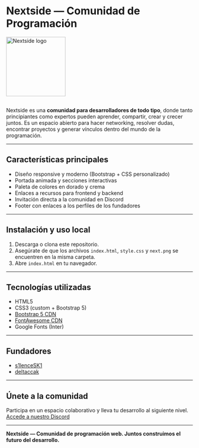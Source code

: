 # Nextside — Comunidad de Programación

<img src="next.png" alt="Nextside logo" width="160" style="margin-bottom: 15px;" />

Nextside es una **comunidad para desarrolladores de todo tipo**, donde tanto principiantes como expertos pueden aprender, compartir, crear y crecer juntos. Es un espacio abierto para hacer networking, resolver dudas, encontrar proyectos y generar vínculos dentro del mundo de la programación.

---



## Características principales

- Diseño responsive y moderno (Bootstrap + CSS personalizado)  
- Portada animada y secciones interactivas  
- Paleta de colores en dorado y crema  
- Enlaces a recursos para frontend y backend  
- Invitación directa a la comunidad en Discord  
- Footer con enlaces a los perfiles de los fundadores  


---

## Instalación y uso local

1. Descarga o clona este repositorio.  
2. Asegúrate de que los archivos `index.html`, `style.css` y `next.png` se encuentren en la misma carpeta.  
3. Abre `index.html` en tu navegador.  

---

## Tecnologías utilizadas

- HTML5  
- CSS3 (custom + Bootstrap 5)  
- [Bootstrap 5 CDN](https://getbootstrap.com/)  
- [FontAwesome CDN](https://fontawesome.com/)  
- Google Fonts (Inter)  

---

## Fundadores

- [s1lenceSK1](https://github.com/s1lenceSK1)  
- [deltaccak](https://github.com/deltaccak)  

---

## Únete a la comunidad

Participa en un espacio colaborativo y lleva tu desarrollo al siguiente nivel.  
[Accede a nuestro Discord](https://discord.gg/W7jwy2NdQu)  

---

**Nextside — Comunidad de programación web. Juntos construimos el futuro del desarrollo.**

